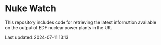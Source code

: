 # Nuke Watch

This repository includes code for retrieving the latest information available on the output of EDF nuclear power plants in the UK.

Last updated: 2024-07-11 13:13